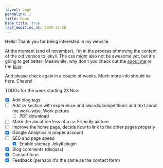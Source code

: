 ```yaml
---
layout: page
permalink: /
title: Home
hide_title: true
last_modified_at: 2020-11-28
---
```


Hello! Thank you for being interested in my website.

At the moment (end of november), I'm in the process of moving the content of the old version to jekyll.
The css might also not be awesome yet, but it's going to get better!
Meanwhile, why don't you check out the [about me](/about-me) or the [blog](/blog)

And please check again in a couple of weeks. Much more info should be here. Cheers!


TODOs for the week starting 23 Nov:

- [x] Add blog tags
- [ ] Add cv section with experience and awards/competitions and text about me work-wise. Work picture
    - [ ] PDF download
- [ ] Make the about me less of a cv. Friendly picture
- [ ] Improve the home page, decide how to link to the other pages properly
- [x] Google Analytics in proper account
- [ ] SEO and page speed
    - [x] Enable sitemap Jekyll plugin
- [x] Blog comments (disquss)
- [x] Contact form
- [x] Feedback (perhaps it's the same as the contact form)
